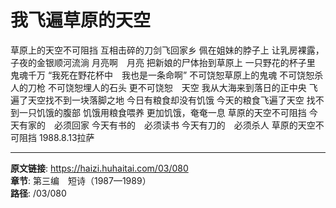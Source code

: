 # 我飞遍草原的天空

草原上的天空不可阻挡
互相击碎的刀剑飞回家乡
佩在姐妹的脖子上
让乳房裸露，子夜的金银顺河流淌
月亮啊　月亮
把新娘的尸体抬到草原上
一只野花的杯子里　鬼魂千万
“我死在野花杯中　我也是一条命啊”
不可饶恕草原上的鬼魂
不可饶恕杀人的刀枪
不可饶恕埋人的石头
更不可饶恕　天空
我从大海来到落日的正中央
飞遍了天空找不到一块落脚之地
今日有粮食却没有饥饿
今天的粮食飞遍了天空
找不到一只饥饿的腹部
饥饿用粮食喂养
更加饥饿，奄奄一息
草原的天空不可阻挡
今天有家的　必须回家
今天有书的　必须读书
今天有刀的　必须杀人
草原的天空不可阻挡
1988.8.13拉萨

---

**原文链接**: https://haizi.huhaitai.com/03/080  
**章节**: 第三编　短诗（1987—1989）  
**路径**: /03/080
